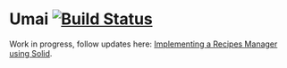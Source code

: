 # Umai [![Build Status](https://noeldemartin.semaphoreci.com/badges/umai/branches/main.svg)](https://noeldemartin.semaphoreci.com/projects/umai)

Work in progress, follow updates here: [
Implementing a Recipes Manager using Solid](https://noeldemartin.com/tasks/implementing-a-recipes-manager-using-solid).
